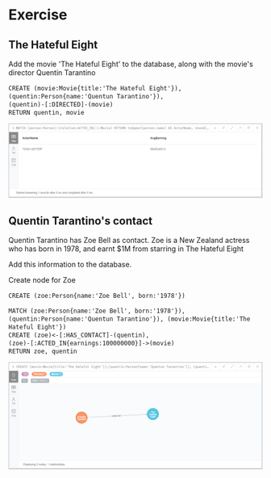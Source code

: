 # Exercise

## The Hateful Eight

Add the movie 'The Hateful Eight' to the database, along with the movie's director Quentin Tarantino

```
CREATE (movie:Movie{title:'The Hateful Eight'}),(quentin:Person{name:'Quentun Tarantino'}),
(quentin)-[:DIRECTED]-(movie)
RETURN quentin, movie
```

![Exercise](img/exercise5.png)

## Quentin Tarantino's contact

Quentin Tarantino has Zoe Bell as contact. Zoe is a New Zealand actress who has born in 1978, and earnt $1M from starring in The Hateful Eight

Add this information to the database.

Create node for Zoe

```
CREATE (zoe:Person{name:'Zoe Bell', born:'1978'})
```

```
MATCH (zoe:Person{name:'Zoe Bell', born:'1978'}), (quentin:Person{name:'Quentun Tarantino'}), (movie:Movie{title:'The Hateful Eight'})
CREATE (zoe)<-[:HAS_CONTACT]-(quentin),
(zoe)-[:ACTED_IN{earnings:100000000}]->(movie)
RETURN zoe, quentin
```

![Exercise](img/exercise6.png)
